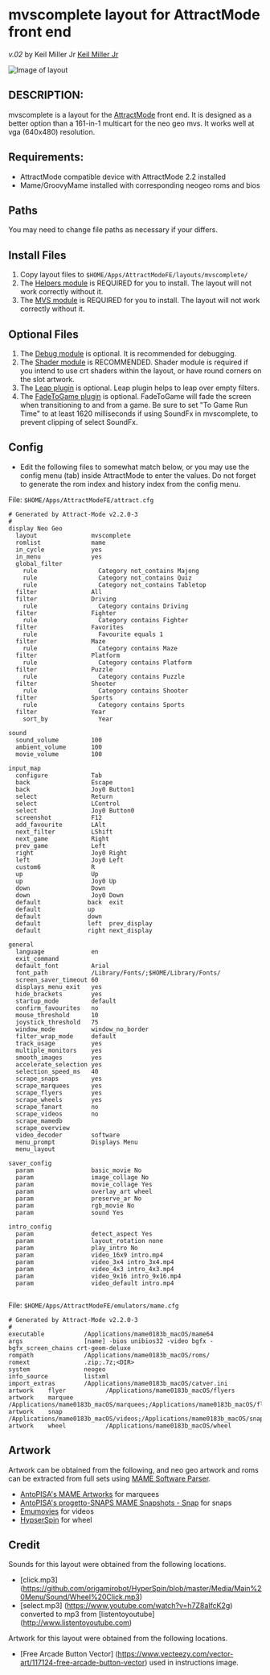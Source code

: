# mvscomplete layout for AttractMode front end

*v.02* by Keil Miller Jr [Keil Miller Jr](http://keilmillerjr.com)

![Image of layout](layout.png)

## DESCRIPTION:

mvscomplete is a layout for the [AttractMode](http://attractmode.org) front end. It is designed as a better option than a 161-in-1 multicart for the neo geo mvs. It works well at vga (640x480) resolution.

## Requirements:

* AttractMode compatible device with AttractMode 2.2 installed
* Mame/GroovyMame installed with corresponding neogeo roms and bios

## Paths

You may need to change file paths as necessary if your differs.

## Install Files

1. Copy layout files to ```$HOME/Apps/AttractModeFE/layouts/mvscomplete/```
2. The [Helpers module](https://github.com/keilmillerjr/helpers-module) is REQUIRED for you to install. The layout will not work correctly without it.
3. The [MVS module](https://github.com/keilmillerjr/mvs-module) is REQUIRED for you to install. The layout will not work correctly without it.

## Optional Files

1. The [Debug module](https://github.com/keilmillerjr/debug-module) is optional. It is recommended for debugging.
2. The [Shader module](https://github.com/keilmillerjr/shader-module) is RECOMMENDED. Shader module is required if you intend to use crt shaders within the layout, or have round corners on the slot artwork.
3. The [Leap plugin](https://github.com/keilmillerjr/leap-plugin) is optional. Leap plugin helps to leap over empty filters.
4. The [FadeToGame plugin](https://github.com/keilmillerjr/fadetogame-plugin) is optional. FadeToGame will fade the screen when transitioning to and from a game. Be sure to set "To Game Run Time" to at least 1620 milliseconds if using SoundFx in mvscomplete, to prevent clipping of select SoundFx.

## Config

* Edit the following files to somewhat match below, or you may use the config menu (tab) inside AttractMode to enter the values. Do not forget to generate the rom index and history index from the config menu.

File: ```$HOME/Apps/AttractModeFE/attract.cfg```

```
# Generated by Attract-Mode v2.2.0-3
#
display	Neo Geo
  layout               mvscomplete
  romlist              mame
  in_cycle             yes
  in_menu              yes
  global_filter        
    rule                 Category not_contains Majong
    rule                 Category not_contains Quiz
    rule                 Category not_contains Tabletop
  filter               All
  filter               Driving
    rule                 Category contains Driving
  filter               Fighter
    rule                 Category contains Fighter
  filter               Favorites
    rule                 Favourite equals 1
  filter               Maze
    rule                 Category contains Maze
  filter               Platform
    rule                 Category contains Platform
  filter               Puzzle
    rule                 Category contains Puzzle
  filter               Shooter
    rule                 Category contains Shooter
  filter               Sports
    rule                 Category contains Sports
  filter               Year
    sort_by              Year

sound
  sound_volume         100
  ambient_volume       100
  movie_volume         100

input_map
  configure            Tab
  back                 Escape
  back                 Joy0 Button1
  select               Return
  select               LControl
  select               Joy0 Button0
  screenshot           F12
  add_favourite        LAlt
  next_filter          LShift
  next_game            Right
  prev_game            Left
  right                Joy0 Right
  left                 Joy0 Left
  custom6              R
  up                   Up
  up                   Joy0 Up
  down                 Down
  down                 Joy0 Down
  default             back	exit
  default             up	
  default             down	
  default             left	prev_display
  default             right	next_display

general
  language             en
  exit_command         
  default_font         Arial
  font_path            /Library/Fonts/;$HOME/Library/Fonts/
  screen_saver_timeout 60
  displays_menu_exit   yes
  hide_brackets        yes
  startup_mode         default
  confirm_favourites   no
  mouse_threshold      10
  joystick_threshold   75
  window_mode          window_no_border
  filter_wrap_mode     default
  track_usage          yes
  multiple_monitors    yes
  smooth_images        yes
  accelerate_selection yes
  selection_speed_ms   40
  scrape_snaps         yes
  scrape_marquees      yes
  scrape_flyers        yes
  scrape_wheels        yes
  scrape_fanart        no
  scrape_videos        no
  scrape_mamedb        
  scrape_overview      
  video_decoder        software
  menu_prompt          Displays Menu
  menu_layout          

saver_config
  param                basic_movie No
  param                image_collage No
  param                movie_collage Yes
  param                overlay_art wheel
  param                preserve_ar No
  param                rgb_movie No
  param                sound Yes

intro_config
  param                detect_aspect Yes
  param                layout_rotation none
  param                play_intro No
  param                video_16x9 intro.mp4
  param                video_3x4 intro_3x4.mp4
  param                video_4x3 intro_4x3.mp4
  param                video_9x16 intro_9x16.mp4
  param                video_default intro.mp4


```

File: ```$HOME/Apps/AttractModeFE/emulators/mame.cfg```

```
# Generated by Attract-Mode v2.2.0-3
#
executable           /Applications/mame0183b_macOS/mame64
args                 [name] -bios unibios32 -video bgfx -bgfx_screen_chains crt-geom-deluxe
rompath              /Applications/mame0183b_macOS/roms/
romext               .zip;.7z;<DIR>
system               neogeo
info_source          listxml
import_extras        /Applications/mame0183b_macOS/catver.ini
artwork    flyer           /Applications/mame0183b_macOS/flyers
artwork    marquee         /Applications/mame0183b_macOS/marquees;/Applications/mame0183b_macOS/flyers
artwork    snap            /Applications/mame0183b_macOS/videos;/Applications/mame0183b_macOS/snaps
artwork    wheel           /Applications/mame0183b_macOS/wheel

```

## Artwork

Artwork can be obtained from the following, and neo geo artwork and roms can be extracted from full sets using [MAME Software Parser](https://github.com/keilmillerjr/mamesoftwareparser).

* [AntoPISA's MAME Artworks](http://www.progettosnaps.net/artworks/) for marquees
* [AntoPISA's progetto-SNAPS MAME Snapshots - Snap](http://www.progettosnaps.net/snapshots/) for snaps
* [Emumovies](http://emumovies.com) for videos
* [HypserSpin](http://www.hyperspin-fe.com) for wheel

## Credit

Sounds for this layout were obtained from the following locations.

* [click.mp3] (https://github.com/origamirobot/HyperSpin/blob/master/Media/Main%20Menu/Sound/Wheel%20Click.mp3)
* [select.mp3] (https://www.youtube.com/watch?v=h7Z8aIfcK2g) converted to mp3 from [listentoyoutube] (http://www.listentoyoutube.com)

Artwork for this layout were obtained from the following locations.

* [Free Arcade Button Vector] (https://www.vecteezy.com/vector-art/117124-free-arcade-button-vector) used in instructions image.
